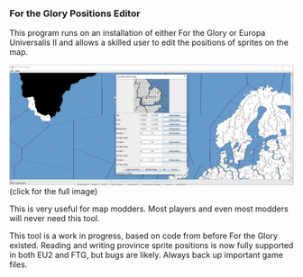 ### For the Glory Positions Editor

This program runs on an installation of either For the Glory or Europa Universalis II and allows a skilled user to edit the positions of sprites on the map.

[<img src="Screenshot.JPG" width="1000">](/Screenshot.JPG?raw=true)
(click for the full image)

This is very useful for map modders. Most players and even most modders will never need this tool.

This tool is a work in progress, based on code from before For the Glory existed. Reading and writing province sprite positions is now fully supported in both EU2 and FTG, but bugs are likely. Always back up important game files.
